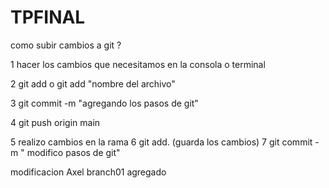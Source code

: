 # TPFINAL
como subir cambios a git ?

1 hacer los cambios que necesitamos en la consola o terminal

2 git add o git add "nombre del archivo"

3 git commit -m "agregando los pasos de git"

4 git push origin main 

5 realizo cambios en la rama
6 git add. (guarda los cambios)
7 git commit -m " modifico pasos de git"

modificacion Axel branch01 agregado